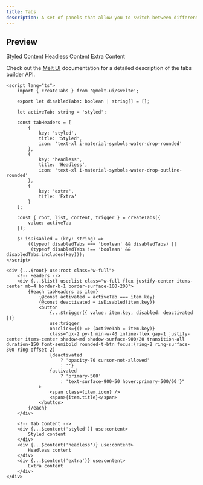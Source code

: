 ```yaml
---
title: Tabs
description: A set of panels that allow you to switch between different views.
---
```


<script>
	import { TabsList, Tab } from '@ato-ui';

	const tabHeaders = [
		{
			key: 'styled',
			title: 'Styled',
			icon: 'text-xl i-material-symbols-water-drop-rounded'
		},
		{
			key: 'headless',
			title: 'Headless',
			icon: 'text-xl i-material-symbols-water-drop-outline-rounded'
		},
		{ key: 'extra', title: 'Extra' }
	];
</script>

## Preview

<Usage>
	<TabsList activeTab="styled" {tabHeaders}>
		<Tab key="styled">Styled Content</Tab>
		<Tab key="headless">Headless Content</Tab>
		<Tab key="extra">Extra Content</Tab>
	</TabsList>
</Usage>

Check out the [Melt UI](https://www.melt-ui.com/docs/builders/tabs) documentation for a detailed description of the tabs builder API.

```svelte showCode=true
<script lang="ts">
	import { createTabs } from '@melt-ui/svelte';

	export let disabledTabs: boolean | string[] = [];

	let activeTab: string = 'styled';
	
    const tabHeaders = [
		{
			key: 'styled',
			title: 'Styled',
			icon: 'text-xl i-material-symbols-water-drop-rounded'
		},
		{
			key: 'headless',
			title: 'Headless',
			icon: 'text-xl i-material-symbols-water-drop-outline-rounded'
		},
		{ 
			key: 'extra', 
			title: 'Extra' 
		}
	];

	const { root, list, content, trigger } = createTabs({
		value: activeTab
	});

	$: isDisabled = (key: string) =>
		((typeof disabledTabs === 'boolean' && disabledTabs) ||
		 (typeof disabledTabs !== 'boolean' && disabledTabs.includes(key)));
</script>

<div {...$root} use:root class="w-full">
    <!-- Headers -->
	<div {...$list} use:list class="w-full flex justify-center items-center mb-4 border-b-1 border-surface-100-200">
		{#each tabHeaders as item}
			{@const activated = activeTab === item.key}
			{@const deactivated = isDisabled(item.key)}
			<button
				{...$trigger({ value: item.key, disabled: deactivated })}
				use:trigger
				on:click={() => (activeTab = item.key)}
				class="px-2 py-1 min-w-40 inline-flex gap-1 justify-center items-center shadow-md shadow-surface-900/20 transition-all duration-150 font-semibold rounded-t-btn focus:(ring-2 ring-surface-300 ring-offset-2) 
                {deactivated
					? 'opacity-70 cursor-not-allowed'
					: ''} 
                {activated 
                    ? 'primary-500' 
                    : 'text-surface-900-50 hover:primary-500/60'}"
			>
				<span class={item.icon} />
				<span>{item.title}</span>
			</button>
		{/each}
	</div>
	
    <!-- Tab Content -->
    <div {...$content('styled')} use:content>
        Styled content
    </div>
    <div {...$content('headless')} use:content>
        Headless content
    </div>
    <div {...$content('extra')} use:content>
        Extra content
    </div>
</div>
```